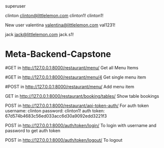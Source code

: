 superuser

clinton
clinton@littlelemon.com
clinton1!
clinton1!



New user
valentina
valentina@littlelemon.com
val1231!


jack
jack@littlelemon.com
jack.s1!

# Meta-Backend-Capstone

#GET in http://127.0.0.1:8000/restaurant/menu/
Get all Menu Items

#GET in http://127.0.0.1:8000/restaurant/menu/4
Get single menu item

#POST in http://127.0.0.1:8000/restaurant/menu/
Add menu item

GET in http://127.0.0.1:8000/restaurant/booking/tables/
Show table bookings

POST in http://127.0.0.1:8000/restaurant/api-token-auth/
For auth token
username: clinton
password: clinton1!
auth token: 67d574b4683c56ed033acc6d30a9092edd3221f3

POST in http://127.0.0.1:8000/auth/token/login/
To login with username and password to get auth token

POST in http://127.0.0.1:8000/auth/token/logout/
To logout
